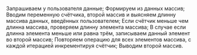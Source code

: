 Запрашиваем у пользователя данные;
Формируем из данных массив;
Вводим переменную счётчика, второй массив и выясняем длинну массива данных, введённых пользователем;
Если счётчик меньше чем длинна массива, проверяем длинну элемента массива;
В случае если длинна элемента меньше или равна трём, записываем данный элемент во второй массив;
Повторяем операцию для всех элементов массива, с каждой итерацией инкрементируя счётчик;
Выводим второй массив.